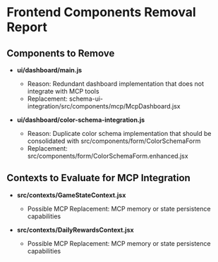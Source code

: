 # Frontend Components Removal Report

## Components to Remove

- **ui/dashboard/main.js**
  - Reason: Redundant dashboard implementation that does not integrate with MCP tools
  - Replacement: schema-ui-integration/src/components/mcp/McpDashboard.jsx

- **ui/dashboard/color-schema-integration.js**
  - Reason: Duplicate color schema implementation that should be consolidated with src/components/form/ColorSchemaForm
  - Replacement: src/components/form/ColorSchemaForm.enhanced.jsx

## Contexts to Evaluate for MCP Integration

- **src/contexts/GameStateContext.jsx**
  - Possible MCP Replacement: MCP memory or state persistence capabilities

- **src/contexts/DailyRewardsContext.jsx**
  - Possible MCP Replacement: MCP memory or state persistence capabilities

